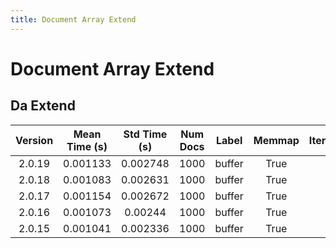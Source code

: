 ```yaml
---
title: Document Array Extend
---
```

# Document Array Extend

## Da Extend

| Version | Mean Time (s) | Std Time (s) | Num Docs | Label | Memmap | Iterations |
| :---: | :---: | :---: | :---: | :---: | :---: | :---: |
| 2.0.19 | 0.001133 | 0.002748 | 1000 | buffer | True | 25 |
| 2.0.18 | 0.001083 | 0.002631 | 1000 | buffer | True | 25 |
| 2.0.17 | 0.001154 | 0.002672 | 1000 | buffer | True | 25 |
| 2.0.16 | 0.001073 | 0.00244 | 1000 | buffer | True | 25 |
| 2.0.15 | 0.001041 | 0.002336 | 1000 | buffer | True | 25 |
